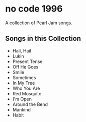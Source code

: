 # no code 1996

A collection of Pearl Jam songs.

## Songs in this Collection

- Hail, Hail
- Lukin
- Present Tense
- Off He Goes
- Smile
- Sometimes
- In My Tree
- Who You Are
- Red Mosquito
- I'm Open
- Around the Bend
- Mankind
- Habit
